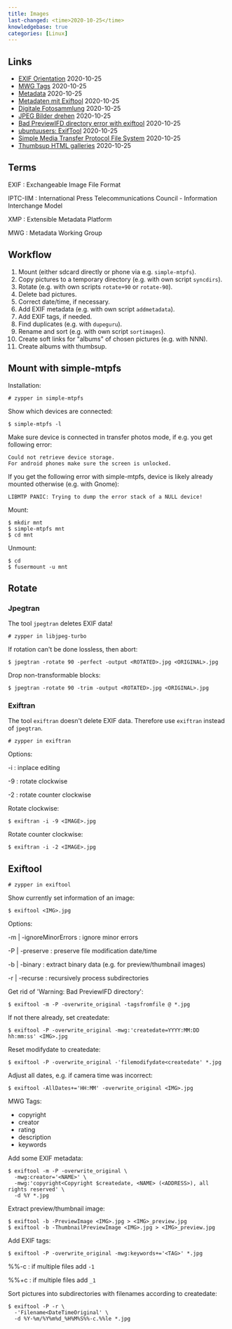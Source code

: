 ```yaml
---
title: Images
last-changed: <time>2020-10-25</time>
knowledgebase: true
categories: [Linux]
---
```

## Links

* [EXIF Orientation](http://www.impulseadventure.com/photo/exif-orientation.html) <time>2020-10-25</time>
* [MWG Tags](http://exiftool.org/TagNames/MWG.html) <time>2020-10-25</time>
* [Metadata](http://www.photometadata.org/meta-resources-field-guide-to-metadata) <time>2020-10-25</time>
* [Metadaten mit Exiftool](http://www.linux-community.de/Internal/Artikel/Print-Artikel/LinuxUser/2010/09/Metainformationen-bearbeiten-und-Bilder-organisieren-mit-Exiftool) <time>2020-10-25</time>
* [Digitale Fotosammlung](http://www.gerhard.fr/DAM/deutsch.php) <time>2020-10-25</time>
* [JPEG Bilder drehen](http://www.linux-community.de/Internal/Artikel/Print-Artikel/LinuxUser/2005/10/JPEG-Bilder-automatisch-umbenennen-und-verlustlos-bearbeiten) <time>2020-10-25</time>
* [Bad PreviewIFD directory error with exiftool](https://codeyarns.com/tech/2014-12-05-bad-previewifd-directory-error-with-exiftool.html) <time>2020-10-25</time>
* [ubuntuusers: ExifTool](https://wiki.ubuntuusers.de/ExifTool) <time>2020-10-25</time>
* [Simple Media Transfer Protocol File System](https://github.com/phatina/simple-mtpfs) <time>2020-10-25</time>
* [Thumbsup HTML galleries](https://thumbsup.github.io/docs) <time>2020-10-25</time>

## Terms

EXIF
: Exchangeable Image File Format

IPTC-IIM
: International Press Telecommunications Council - Information Interchange Model

XMP
: Extensible Metadata Platform

MWG
: Metadata Working Group

## Workflow

1. Mount (either sdcard directly or phone via e.g. `simple-mtpfs`).
2. Copy pictures to a temporary directory (e.g. with own script `syncdirs`).
3. Rotate (e.g. with own scripts `rotate+90` or `rotate-90`).
4. Delete bad pictures.
5. Correct date/time, if necessary.
6. Add EXIF metadata (e.g. with own script `addmetadata`).
7. Add EXIF tags, if needed.
8. Find duplicates (e.g. with `dupeguru`).
9. Rename and sort (e.g. with own script `sortimages`).
10. Create soft links for "albums" of chosen pictures (e.g. with NNN).
11. Create albums with thumbsup.

## Mount with simple-mtpfs

Installation:

```console
# zypper in simple-mtpfs
```

Show which devices are connected:

```console
$ simple-mtpfs -l
```

Make sure device is connected in transfer photos mode, if e.g. you get
following error:

```text
Could not retrieve device storage.
For android phones make sure the screen is unlocked.
```

If you get the following error with simple-mtpfs, device is likely already
mounted otherwise (e.g. with Gnome):

```text
LIBMTP PANIC: Trying to dump the error stack of a NULL device!
```

Mount:

```console
$ mkdir mnt
$ simple-mtpfs mnt
$ cd mnt
```

Unmount:

```console
$ cd
$ fusermount -u mnt
```

## Rotate

### Jpegtran

The tool `jpegtran` deletes EXIF data!

```console
# zypper in libjpeg-turbo
```

If rotation can't be done lossless, then abort:

```console
$ jpegtran -rotate 90 -perfect -output <ROTATED>.jpg <ORIGINAL>.jpg
```

Drop non-transformable blocks:
```console
$ jpegtran -rotate 90 -trim -output <ROTATED>.jpg <ORIGINAL>.jpg
```

### Exiftran

The tool `exiftran` doesn't delete EXIF data. Therefore use `exiftran` instead
of `jpegtran`.

```console
# zypper in exiftran
```

Options:

-i
: inplace editing

-9
: rotate clockwise

-2
: rotate counter clockwise

Rotate clockwise:

```console
$ exiftran -i -9 <IMAGE>.jpg
```

Rotate counter clockwise:

```console
$ exiftran -i -2 <IMAGE>.jpg
```

## Exiftool

```console
# zypper in exiftool
```

Show currently set information of an image:

```console
$ exiftool <IMG>.jpg
```

Options:

-m | -ignoreMinorErrors
: ignore minor errors

-P | -preserve
: preserve file modification date/time

-b | -binary
: extract binary data (e.g. for preview/thumbnail images)

-r | -recurse
: recursively process subdirectories

Get rid of 'Warning: Bad PreviewIFD directory':

```console
$ exiftool -m -P -overwrite_original -tagsfromfile @ *.jpg
```

If not there already, set createdate:

```console
$ exiftool -P -overwrite_original -mwg:'createdate=YYYY:MM:DD hh:mm:ss' <IMG>.jpg
```

Reset modifydate to createdate:

```console
$ exiftool -P -overwrite_original -'filemodifydate<createdate' *.jpg
```

Adjust all dates, e.g. if camera time was incorrect:

```console
$ exiftool -AllDates+='HH:MM' -overwrite_original <IMG>.jpg
```

MWG Tags:

* copyright
* creator
* rating
* description
* keywords

Add some EXIF metadata:

```console
$ exiftool -m -P -overwrite_original \
  -mwg:creator='<NAME>' \
  -mwg:'copyright<Copyright $createdate, <NAME> (<ADDRESS>), all rights reserved' \
  -d %Y *.jpg
```

Extract preview/thumbnail image:

```console
$ exiftool -b -PreviewImage <IMG>.jpg > <IMG>_preview.jpg
$ exiftool -b -ThumbnailPreviewImage <IMG>.jpg > <IMG>_preview.jpg
```

Add EXIF tags:

```console
$ exiftool -P -overwrite_original -mwg:keywords+='<TAG>' *.jpg
```

%%-c
: if multiple files add `-1`

%%+c
: if multiple files add `_1`

Sort pictures into subdirectories with filenames according to createdate:

```console
$ exiftool -P -r \
  -'Filename<DateTimeOriginal' \
  -d %Y-%m/%Y%m%d_%H%M%S%%-c.%%le *.jpg
```
